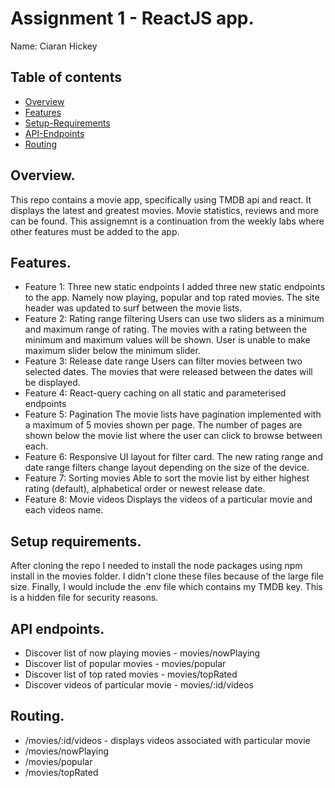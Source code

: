 # Assignment 1 - ReactJS app.

Name: Ciaran Hickey

## Table of contents

- [Overview](#overview)
- [Features](#features)
- [Setup-Requirements](#setup-requirements)
- [API-Endpoints](#api-endpoints)
- [Routing](#routing)

## Overview.

This repo contains a movie app, specifically using TMDB api and react.
It displays the latest and greatest movies. Movie statistics, reviews and more can be found.
This assignemnt is a continuation from the weekly labs where other features must be added to the app.

## Features.

- Feature 1: Three new static endpoints
  I added three new static endpoints to the app. Namely now playing, popular and top rated movies. The site header was updated to surf between the movie lists.
- Feature 2: Rating range filtering
  Users can use two sliders as a minimum and maximum range of rating. The movies with a rating between the minimum and maximum values will be shown. User is unable to make maximum slider below the minimum slider.
- Feature 3: Release date range
  Users can filter movies between two selected dates. The movies that were released between the dates will be displayed.
- Feature 4: React-query caching on all static and parameterised endpoints
- Feature 5: Pagination
  The movie lists have pagination implemented with a maximum of 5 movies shown per page. The number of pages are shown below the movie list where the user can click to browse between each.
- Feature 6: Responsive UI layout for filter card.
  The new rating range and date range filters change layout depending on the size of the device.
- Feature 7: Sorting movies
  Able to sort the movie list by either highest rating (default), alphabetical order or newest release date.
- Feature 8: Movie videos
  Displays the videos of a particular movie and each videos name.

## Setup requirements.

After cloning the repo I needed to install the node packages using npm install in the movies folder. I didn't clone these files because of the large file size. Finally, I would include the .env file which contains my TMDB key. This is a hidden file for security reasons.

## API endpoints.

- Discover list of now playing movies - movies/nowPlaying
- Discover list of popular movies - movies/popular
- Discover list of top rated movies - movies/topRated
- Discover videos of particular movie - movies/:id/videos

## Routing.

- /movies/:id/videos - displays videos associated with particular movie
- /movies/nowPlaying
- /movies/popular
- /movies/topRated
